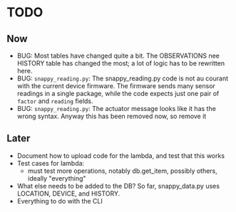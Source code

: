 # TODO

## Now

* BUG: Most tables have changed quite a bit.  The OBSERVATIONS nee HISTORY table has changed the
  most; a lot of logic has to be rewritten here.
* BUG: `snappy_reading.py`: The snappy_reading.py code is not au courant with the current device
  firmware.  The firmware sends many sensor readings in a single package, while the code expects
  just one pair of `factor` and `reading` fields.
* BUG: `snappy_reading.py`: The actuator message looks like it has the wrong syntax.  Anyway this has
  been removed now, so remove it

## Later

* Document how to upload code for the lambda, and test that this works
* Test cases for lambda:
  * must test more operations, notably db.get_item, possibly others, ideally "everything"
* What else needs to be added to the DB?  So far, snappy_data.py uses LOCATION, DEVICE, and HISTORY.
* Everything to do with the CLI
